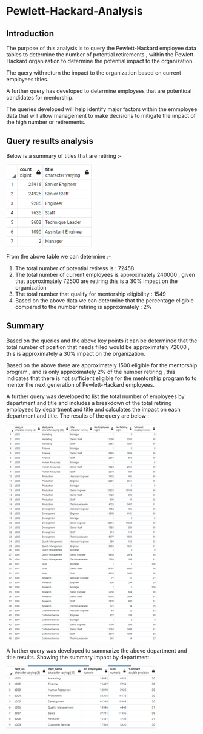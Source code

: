 # Pewlett-Hackard-Analysis

## Introduction

The purpose of this analysis is to query the Pewlett-Hackard employee data tables to determine the number of potential retirements , within the Pewlett-Hackard organization to determine the potential impact to the organization.

The query with return the impact to the organization based on current employees titles.

A further query has developed to determine employees that are potentioal candidates for mentorship.

The queries developed will help identify major factors within the emmployee data that will allow management to make decisions to mitigate the impact of the high number or retirements. 

## Query results analysis

Below is a summary of titles that are retiring :- 

![Summary retiring](Analysis%20Project%20Folder/Pewlett-Hackard-Analysis%20Folder/Resources/Summary_retiring.PNG)

From the above table we can determine :- 

1) The total number of potential retiress is : 72458
2) The total number of current employees is approximately 240000 , given that approximately 72500 are retiring this is a 30% impact on the organization
3) The total number that qualify for mentorship eligibility : 1549
4) Based on the above data we can determine that the percentage eligible compared to the number retiring is approximately : 2%

## Summary

Based on the queries and the above key points it can be determined that the total number of position that needs filled would be approximately 72000 , this is approximately a 30% impact on the organization.

Based on the above there are approximately 1500 eligible for the mentorship program , and is only approximately 2% of the number retiring , this indicates that there is not sufficient eligible for the mentorship program to to mentor the next generation of Pewlett-Hackard employees.

A further query was developed to list the total number of employees by department and title and includes a breakdown of the total retiring employees by department and title and calculates the impact on each department and title. The results of the query are below :- 

![Summary retiring](Analysis%20Project%20Folder/Pewlett-Hackard-Analysis%20Folder/Resources/Dep_summary_title.png)

A further query was developed to summarize the above department and title results. Showing the summary impact by department.

![Summary retiring](Analysis%20Project%20Folder/Pewlett-Hackard-Analysis%20Folder/Resources/Dept_rep_summary.png)


